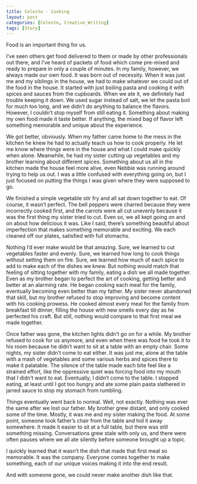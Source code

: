 ```yaml
---
title: Celeste - Cooking
layout: post
categories: [Celeste, Creative_Writing]
tags: [Story]
---
```


Food is an important thing for us.

I’ve seen others get food delivered to them or made by other professionals out there, and I’ve heard of packets of food which come pre-mixed and ready to prepare in only a couple of minutes. In my family, however, we always made our own food. It was born out of necessity. When it was just me and my siblings in the house, we had to make whatever we could out of the food in the house. It started with just boiling pasta and cooking it with spices and sauces from the cupboards. When we ate it, we definitely had trouble keeping it down. We used sugar instead of salt, we let the pasta boil for much too long, and we didn’t do anything to balance the flavors. However, I couldn’t stop myself from still eating it. Something about making my own food made it taste better. If anything, the mixed bag of flavor left something memorable and unique about the experience.

We got better, obviously. When my father came home to the mess in the kitchen he knew he had to actually teach us how to cook properly. He let me know where things were in the house and what I could make quickly when alone. Meanwhile, he had my sister cutting up vegetables and my brother learning about different spices. Something about us all in the kitchen made the house feel more alive, even Nebbie was running around trying to help us out. I was a little confused with everything going on, but I just focused on putting the things I was given where they were supposed to go.

We finished a simple vegetable stir fry and all sat down together to eat. Of course, it wasn’t perfect. The bell peppers were charred because they were incorrectly cooked first, and the carrots were all cut unevenly because it was the first thing my sister tried to cut. Even so, we all kept going on and on about how delicious it was. Like I said, there’s something beautiful about imperfection that makes something memorable and exciting. We each cleaned off our plates, satisfied with full stomachs. 

Nothing I’d ever make would be that amazing. Sure, we learned to cut vegetables faster and evenly. Sure, we learned how long to cook things without setting them on fire. Sure, we learned how much of each spice to add to make each of the dishes we knew. But nothing would match that feeling of sitting together with my family, eating a dish we all made together. Even as my brother began to perfect the art of cooking, getting better and better at an alarming rate. He began cooking each meal for the family, eventually becoming even better than my father. My sister never abandoned that skill, but my brother refused to stop improving and become content with his cooking prowess. He cooked almost every meal for the family from breakfast till dinner, filling the house with new smells every day as he perfected his craft. But still, nothing would compare to that first meal we made together.

Once father was gone, the kitchen lights didn’t go on for a while. My brother refused to cook for us anymore, and even when there was food he took it to his room because he didn’t want to sit at a table with an empty chair. Some nights, my sister didn’t come to eat either. It was just me, alone at the table with a mash of vegetables and some various herbs and spices there to make it palatable. The silence of the table made each bite feel like a strained effort, like the oppressive quiet was forcing food into my mouth that I didn’t want to eat. Eventually, I didn’t come to the table. I stopped eating, at least until I got too hungry and ate some plain pasta slathered in jarred sauce to stop my stomach from rumbling.

Things eventually went back to normal. Well, not exactly. Nothing was ever the same after we lost our father. My brother grew distant, and only cooked some of the time. Mostly, it was me and my sister making the food. At some point, someone took father’s chair from the table and hid it away somewhere. It made it easier to sit at a full table, but there was still something missing. Conversations grew stale with only us, and there were often pauses where we all ate silently before someone brought up a topic.

I quickly learned that it wasn’t the dish that made that first meal so memorable. It was the company. Everyone comes together to make something, each of our unique voices making it into the end result.

And with someone gone, we could never make another dish like that.
